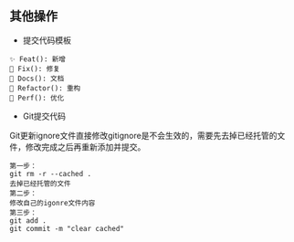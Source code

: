 ## 其他操作

- 提交代码模板

```
✨ Feat(): 新增
🐞 Fix(): 修复
📃 Docs(): 文档
🦄 Refactor(): 重构
🎈 Perf(): 优化
```

- Git提交代码

Git更新ignore文件直接修改gitignore是不会生效的，需要先去掉已经托管的文件，修改完成之后再重新添加并提交。

```text
第一步：
git rm -r --cached .
去掉已经托管的文件
第二步：
修改自己的igonre文件内容
第三步：
git add .
git commit -m "clear cached"
```
